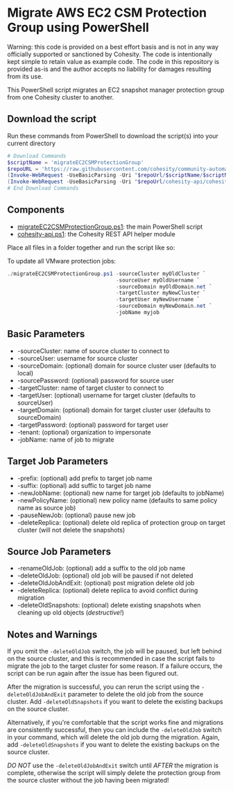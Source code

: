 # Migrate AWS EC2 CSM Protection Group using PowerShell

Warning: this code is provided on a best effort basis and is not in any way officially supported or sanctioned by Cohesity. The code is intentionally kept simple to retain value as example code. The code in this repository is provided as-is and the author accepts no liability for damages resulting from its use.

This PowerShell script migrates an EC2 snapshot manager protection group from one Cohesity cluster to another.

## Download the script

Run these commands from PowerShell to download the script(s) into your current directory

```powershell
# Download Commands
$scriptName = 'migrateEC2CSMProtectionGroup'
$repoURL = 'https://raw.githubusercontent.com/cohesity/community-automation-samples/main/powershell'
(Invoke-WebRequest -UseBasicParsing -Uri "$repoUrl/$scriptName/$scriptName.ps1").content | Out-File "$scriptName.ps1"; (Get-Content "$scriptName.ps1") | Set-Content "$scriptName.ps1"
(Invoke-WebRequest -UseBasicParsing -Uri "$repoUrl/cohesity-api/cohesity-api.ps1").content | Out-File cohesity-api.ps1; (Get-Content cohesity-api.ps1) | Set-Content cohesity-api.ps1
# End Download Commands
```

## Components

* [migrateEC2CSMProtectionGroup.ps1](https://raw.githubusercontent.com/cohesity/community-automation-samples/main/powershell/migrateEC2CSMProtectionGroup/migrateEC2CSMProtectionGroup.ps1): the main PowerShell script
* [cohesity-api.ps1](https://raw.githubusercontent.com/cohesity/community-automation-samples/main/powershell/cohesity-api/cohesity-api.ps1): the Cohesity REST API helper module

Place all files in a folder together and run the script like so:

To update all VMware protection jobs:

```powershell
./migrateEC2CSMProtectionGroup.ps1 -sourceCluster myOldCluster `
                                   -sourceUser myOldUsername `
                                   -sourceDomain myOldDomain.net `
                                   -targetCluster myNewCluster `
                                   -targetUser myNewUsername `
                                   -sourceDomain myNewDomain.net `
                                   -jobName myjob
```

## Basic Parameters

* -sourceCluster: name of source cluster to connect to
* -sourceUser: username for source cluster
* -sourceDomain: (optional) domain for source cluster user (defaults to local)
* -sourcePassword: (optional) password for source user
* -targetCluster: name of target cluster to connect to
* -targetUser: (optional) username for target cluster (defaults to sourceUser)
* -targetDomain: (optional) domain for target cluster user (defaults to sourceDomain)
* -targetPassword: (optional) password for target user
* -tenant: (optional) organization to impersonate
* -jobName: name of job to migrate

## Target Job Parameters

* -prefix: (optional) add prefix to target job name
* -suffix: (optional) add suffic to target job name
* -newJobName: (optional) new name for target job (defaults to jobName)
* -newPolicyName: (optional) new policy name (defaults to same policy name as source job)
* -pauseNewJob: (optional) pause new job
* -deleteReplica: (optional) delete old replica of protection group on target cluster (will not delete the snapshots)

## Source Job Parameters

* -renameOldJob: (optional) add a suffix to the old job name
* -deleteOldJob: (optional) old job will be paused if not deleted
* -deleteOldJobAndExit: (optional) post migration delete old job
* -deleteReplica: (optional) delete replica to avoid conflict during migration
* -deleteOldSnapshots: (optional) delete existing snapshots when cleaning up old objects (*destructive!*)

## Notes and Warnings

If you omit the `-deleteOldJob` switch, the job will be paused, but left behind on the source cluster, and this is recommended in case the script fails to migrate the job to the target cluster for some reason. If a failure occurs, the script can be run again after the issue has been figured out.

After the migration is successful, you can rerun the script using the `-deleteOldJobAndExit` parameter to delete the old job from the source cluster. Add `-deleteOldSnapshots` if you want to delete the existing backups on the source cluster.

Alternatively, if you're comfortable that the script works fine and migrations are consistently successful, then you can include the `-deleteOldJob` switch in your command, which will delete the old job durng the migration. Again, add `-deleteOldSnapshots` if you want to delete the existing backups on the source cluster.

*DO NOT* use the `-deleteOldJobAndExit` switch until *AFTER* the migration is complete, otherwise the script will simply delete the protection group from the source cluster without the job having been migrated!
